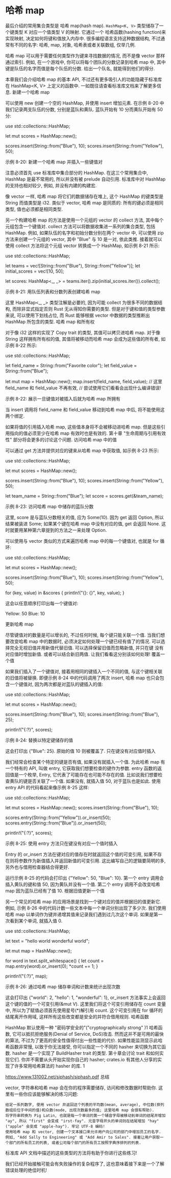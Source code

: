 # 哈希 map

最后介绍的常用集合类型是 哈希 map(hash map).
`HashMap<K, V>` 类型储存了一个键类型 K 对应一个值类型 V 的映射. 它通过一个 哈希函数(hashing function)来实现映射, 决定如何将键和值放入内存中. 很多编程语言支持这种数据结构, 不过通常有不同的名字: 哈希, map, 对象, 哈希表或者关联数组, 仅举几例.

哈希 map 可以用于需要任何类型作为键来寻找数据的情况, 而不是像 vector 那样通过索引. 例如, 在一个游戏中, 你可以将每个团队的分数记录到哈希 map 中, 其中键是队伍的名字而值是每个队伍的分数. 给出一个队名, 就能得到他们的得分.

本章我们会介绍哈希 map 的基本 API, 不过还有更多吸引人的功能隐藏于标准库在 HashMap<K, V> 上定义的函数中. 一如既往请查看标准库文档来了解更多信息.
新建一个哈希 map

可以使用 new 创建一个空的 HashMap, 并使用 insert 增加元素. 在示例 8-20 中我们记录两支队伍的分数, 分别是蓝队和黄队. 蓝队开始有 10 分而黄队开始有 50 分:

use std::collections::HashMap;

let mut scores = HashMap::new();

scores.insert(String::from("Blue"), 10);
scores.insert(String::from("Yellow"), 50);

示例 8-20: 新建一个哈希 map 并插入一些键值对

注意必须首先 use 标准库中集合部分的 HashMap. 在这三个常用集合中, HashMap 是最不常用的, 所以并没有被 prelude 自动引用. 标准库中对 HashMap 的支持也相对较少, 例如, 并没有内建的构建宏.

像 vector 一样, 哈希 map 将它们的数据储存在堆上, 这个 HashMap 的键类型是 String 而值类型是 i32. 类似于 vector, 哈希 map 是同质的: 所有的键必须是相同类型, 值也必须都是相同类型.

另一个构建哈希 map 的方法是使用一个元组的 vector 的 collect 方法, 其中每个元组包含一个键值对. collect 方法可以将数据收集进一系列的集合类型, 包括 HashMap. 例如, 如果队伍的名字和初始分数分别在两个 vector 中, 可以使用 zip 方法来创建一个元组的 vector, 其中 "Blue" 与 10 是一对, 依此类推. 接着就可以使用 collect 方法将这个元组 vector 转换成一个 HashMap, 如示例 8-21 所示:

use std::collections::HashMap;

let teams  = vec![String::from("Blue"), String::from("Yellow")];
let initial_scores = vec![10, 50];

let scores: HashMap<_, _> = teams.iter().zip(initial_scores.iter()).collect();

示例 8-21: 用队伍列表和分数列表创建哈希 map

这里 HashMap<_, _> 类型注解是必要的, 因为可能 collect 为很多不同的数据结构, 而除非显式指定否则 Rust 无从得知你需要的类型. 但是对于键和值的类型参数来说, 可以使用下划线占位, 而 Rust 能够根据 vector 中数据的类型推断出 HashMap 所包含的类型.
哈希 map 和所有权

对于像 i32 这样的实现了 Copy trait 的类型, 其值可以拷贝进哈希 map.
对于像 String 这样拥有所有权的值, 其值将被移动而哈希 map 会成为这些值的所有者, 如示例 8-22 所示:

use std::collections::HashMap;

let field_name = String::from("Favorite color");
let field_value = String::from("Blue");

let mut map = HashMap::new();
map.insert(field_name, field_value);
// 这里 field_name 和 field_value 不再有效,
// 尝试使用它们看看会出现什么编译错误!

示例 8-22: 展示一旦键值对被插入后就为哈希 map 所拥有

当 insert 调用将 field_name 和 field_value 移动到哈希 map 中后, 将不能使用这两个绑定.

如果将值的引用插入哈希 map, 这些值本身将不会被移动进哈希 map. 但是这些引用指向的值必须至少在哈希 map 有效时也是有效的. 第十章 "生命周期与引用有效性" 部分将会更多的讨论这个问题.
访问哈希 map 中的值

可以通过 get 方法并提供对应的键来从哈希 map 中获取值, 如示例 8-23 所示:

use std::collections::HashMap;

let mut scores = HashMap::new();

scores.insert(String::from("Blue"), 10);
scores.insert(String::from("Yellow"), 50);

let team_name = String::from("Blue");
let score = scores.get(&team_name);

示例 8-23: 访问哈希 map 中储存的蓝队分数

这里, score 是与蓝队分数相关的值, 应为 Some(10). 因为 get 返回 Option<V>, 所以结果被装进 Some; 如果某个键在哈希 map 中没有对应的值, get 会返回 None. 这时就要用某种第六章提到的方法之一来处理 Option.

可以使用与 vector 类似的方式来遍历哈希 map 中的每一个键值对, 也就是 for 循环:

use std::collections::HashMap;

let mut scores = HashMap::new();

scores.insert(String::from("Blue"), 10);
scores.insert(String::from("Yellow"), 50);

for (key, value) in &scores {
    println!("{}: {}", key, value);
}

这会以任意顺序打印出每一个键值对:

Yellow: 50
Blue: 10

更新哈希 map

尽管键值对的数量是可以增长的, 不过任何时候, 每个键只能关联一个值. 当我们想要改变哈希 map 中的数据时, 必须决定如何处理一个键已经有值了的情况. 可以选择完全无视旧值并用新值代替旧值. 可以选择保留旧值而忽略新值, 并只在键 没有 对应值时增加新值. 或者可以结合新旧两值. 让我们看看这分别该如何处理!
覆盖一个值

如果我们插入了一个键值对, 接着用相同的键插入一个不同的值, 与这个键相关联的旧值将被替换. 即便示例 8-24 中的代码调用了两次 insert, 哈希 map 也只会包含一个键值对, 因为两次都是对蓝队的键插入的值:

use std::collections::HashMap;

let mut scores = HashMap::new();

scores.insert(String::from("Blue"), 10);
scores.insert(String::from("Blue"), 25);

println!("{:?}", scores);

示例 8-24: 替换以特定键储存的值

这会打印出 {"Blue": 25}. 原始的值 10 则被覆盖了.
只在键没有对应值时插入

我们经常会检查某个特定的键是否有值, 如果没有就插入一个值. 为此哈希 map 有一个特有的 API, 叫做 entry, 它获取我们想要检查的键作为参数. entry 函数的返回值是一个枚举, Entry, 它代表了可能存在也可能不存在的值. 比如说我们想要检查黄队的键是否关联了一个值. 如果没有, 就插入值 50, 对于蓝队也是如此. 使用 entry API 的代码看起来像示例 8-25 这样:

use std::collections::HashMap;

let mut scores = HashMap::new();
scores.insert(String::from("Blue"), 10);

scores.entry(String::from("Yellow")).or_insert(50);
scores.entry(String::from("Blue")).or_insert(50);

println!("{:?}", scores);

示例 8-25: 使用 entry 方法只在键没有对应一个值时插入

Entry 的 or_insert 方法在键对应的值存在时就返回这个值的可变引用, 如果不存在则将参数作为新值插入并返回新值的可变引用. 这比编写自己的逻辑要简明的多, 另外也与借用检查器结合得更好.

运行示例 8-25 的代码会打印出 {"Yellow": 50, "Blue": 10}. 第一个 entry 调用会插入黄队的键和值 50, 因为黄队并没有一个值. 第二个 entry 调用不会改变哈希 map 因为蓝队已经有了值 10.
根据旧值更新一个值

另一个常见的哈希 map 的应用场景是找到一个键对应的值并根据旧的值更新它. 例如, 示例 8-26 中的代码计数一些文本中每一个单词分别出现了多少次. 我们使用哈希 map 以单词作为键并递增其值来记录我们遇到过几次这个单词. 如果是第一次看到某个单词, 就插入值 0.

use std::collections::HashMap;

let text = "hello world wonderful world";

let mut map = HashMap::new();

for word in text.split_whitespace() {
    let count = map.entry(word).or_insert(0);
    *count += 1;
}

println!("{:?}", map);

示例 8-26: 通过哈希 map 储存单词和计数来统计出现次数

这会打印出 {"world": 2, "hello": 1, "wonderful": 1}, or_insert 方法事实上会返回这个键的值的一个可变引用(&mut V). 这里我们将这个可变引用储存在 count 变量中, 所以为了赋值必须首先使用星号(*)解引用 count. 这个可变引用在 for 循环的结尾离开作用域, 这样所有这些改变都是安全的并符合借用规则.
哈希函数

HashMap 默认使用一种 "密码学安全的"("cryptographically strong" )1 哈希函数, 它可以抵抗拒绝服务(Denial of Service, DoS)攻击. 然而这并不是可用的最快的算法, 不过为了更高的安全性值得付出一些性能的代价. 如果性能监测显示此哈希函数非常慢, 以致于你无法接受, 你可以指定一个不同的 hasher 来切换为其它函数. hasher 是一个实现了 BuildHasher trait 的类型. 第十章会讨论 trait 和如何实现它们. 你并不需要从头开始实现你自己的 hasher; crates.io 有其他人分享的实现了许多常用哈希算法的 hasher 的库.
1

https://www.131002.net/siphash/siphash.pdf
总结

vector, 字符串和哈希 map 会在你的程序需要储存, 访问和修改数据时帮助你. 这里有一些你应该能够解决的练习问题:

    给定一系列数字, 使用 vector 并返回这个列表的平均数(mean, average), 中位数(排列数组后位于中间的值)和众数(mode, 出现次数最多的值; 这里哈希 map 会很有帮助).
    将字符串转换为 Pig Latin, 也就是每一个单词的第一个辅音字母被移动到单词的结尾并增加 "ay", 所以 "first" 会变成 "irst-fay". 元音字母开头的单词则在结尾增加 "hay"("apple" 会变成 "apple-hay"). 牢记 UTF-8 编码!
    使用哈希 map 和 vector, 创建一个文本接口来允许用户向公司的部门中增加员工的名字. 例如, "Add Sally to Engineering" 或 "Add Amir to Sales". 接着让用户获取一个部门的所有员工的列表, 或者公司每个部门的所有员工按照字典序排列的列表.

标准库 API 文档中描述的这些类型的方法将有助于你进行这些练习!

我们已经开始接触可能会有失败操作的复杂程序了, 这也意味着接下来是一个了解错误处理的绝佳时机!
